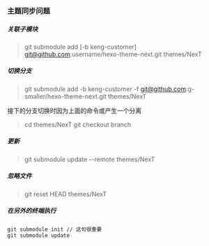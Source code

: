 ### 主题同步问题


##### 关联子模块
> git submodule add [-b keng-customer] git@github.com:username/hexo-theme-next.git themes/NexT

##### 切换分支

> git submodule add -b keng-customer -f git@github.com:g-smaller/hexo-theme-next.git themes/NexT

接下的分支切换时因为上面的命令或产生一个分离

> cd themes/NexT
> git checkout branch

##### 更新
> git submodule update --remote themes/NexT

##### 忽略文件

> git reset HEAD themes/NexT

##### 在另外的终端执行
```
git submodule init // 这句很重要
git submodule update
```

